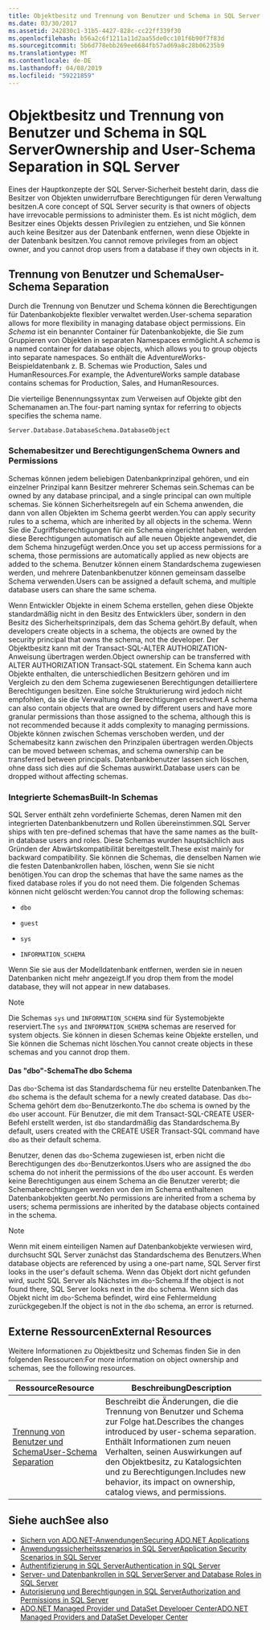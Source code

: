 ```yaml
---
title: Objektbesitz und Trennung von Benutzer und Schema in SQL Server
ms.date: 03/30/2017
ms.assetid: 242830c1-31b5-4427-828c-cc22ff339f30
ms.openlocfilehash: b56a2c6f1211a11d2aa55de0cc101f6b90f7f83d
ms.sourcegitcommit: 5b6d778ebb269ee6684fb57ad69a8c28b06235b9
ms.translationtype: MT
ms.contentlocale: de-DE
ms.lasthandoff: 04/08/2019
ms.locfileid: "59221859"
---
```

# <a name="ownership-and-user-schema-separation-in-sql-server"></a><span data-ttu-id="8c827-102">Objektbesitz und Trennung von Benutzer und Schema in SQL Server</span><span class="sxs-lookup"><span data-stu-id="8c827-102">Ownership and User-Schema Separation in SQL Server</span></span>
<span data-ttu-id="8c827-103">Eines der Hauptkonzepte der SQL Server-Sicherheit besteht darin, dass die Besitzer von Objekten unwiderrufbare Berechtigungen für deren Verwaltung besitzen.</span><span class="sxs-lookup"><span data-stu-id="8c827-103">A core concept of SQL Server security is that owners of objects have irrevocable permissions to administer them.</span></span> <span data-ttu-id="8c827-104">Es ist nicht möglich, dem Besitzer eines Objekts dessen Privilegien zu entziehen, und Sie können auch keine Besitzer aus der Datenbank entfernen, wenn diese Objekte in der Datenbank besitzen.</span><span class="sxs-lookup"><span data-stu-id="8c827-104">You cannot remove privileges from an object owner, and you cannot drop users from a database if they own objects in it.</span></span>  
  
## <a name="user-schema-separation"></a><span data-ttu-id="8c827-105">Trennung von Benutzer und Schema</span><span class="sxs-lookup"><span data-stu-id="8c827-105">User-Schema Separation</span></span>  
 <span data-ttu-id="8c827-106">Durch die Trennung von Benutzer und Schema können die Berechtigungen für Datenbankobjekte flexibler verwaltet werden.</span><span class="sxs-lookup"><span data-stu-id="8c827-106">User-schema separation allows for more flexibility in managing database object permissions.</span></span> <span data-ttu-id="8c827-107">Ein *Schema* ist ein benannter Container für Datenbankobjekte, die Sie zum Gruppieren von Objekten in separaten Namespaces ermöglicht.</span><span class="sxs-lookup"><span data-stu-id="8c827-107">A *schema* is a named container for database objects, which allows you to group objects into separate namespaces.</span></span> <span data-ttu-id="8c827-108">So enthält die AdventureWorks-Beispieldatenbank z. B. Schemas wie Production, Sales und HumanResources.</span><span class="sxs-lookup"><span data-stu-id="8c827-108">For example, the AdventureWorks sample database contains schemas for Production, Sales, and HumanResources.</span></span>  
  
 <span data-ttu-id="8c827-109">Die vierteilige Benennungssyntax zum Verweisen auf Objekte gibt den Schemanamen an.</span><span class="sxs-lookup"><span data-stu-id="8c827-109">The four-part naming syntax for referring to objects specifies the schema name.</span></span>  
  
```  
Server.Database.DatabaseSchema.DatabaseObject  
```  
  
### <a name="schema-owners-and-permissions"></a><span data-ttu-id="8c827-110">Schemabesitzer und Berechtigungen</span><span class="sxs-lookup"><span data-stu-id="8c827-110">Schema Owners and Permissions</span></span>  
 <span data-ttu-id="8c827-111">Schemas können jedem beliebigen Datenbankprinzipal gehören, und ein einzelner Prinzipal kann Besitzer mehrerer Schemas sein.</span><span class="sxs-lookup"><span data-stu-id="8c827-111">Schemas can be owned by any database principal, and a single principal can own multiple schemas.</span></span> <span data-ttu-id="8c827-112">Sie können Sicherheitsregeln auf ein Schema anwenden, die dann von allen Objekten im Schema geerbt werden.</span><span class="sxs-lookup"><span data-stu-id="8c827-112">You can apply security rules to a schema, which are inherited by all objects in the schema.</span></span> <span data-ttu-id="8c827-113">Wenn Sie die Zugriffsberechtigungen für ein Schema eingerichtet haben, werden diese Berechtigungen automatisch auf alle neuen Objekte angewendet, die dem Schema hinzugefügt werden.</span><span class="sxs-lookup"><span data-stu-id="8c827-113">Once you set up access permissions for a schema, those permissions are automatically applied as new objects are added to the schema.</span></span> <span data-ttu-id="8c827-114">Benutzer können einem Standardschema zugewiesen werden, und mehrere Datenbankbenutzer können gemeinsam dasselbe Schema verwenden.</span><span class="sxs-lookup"><span data-stu-id="8c827-114">Users can be assigned a default schema, and multiple database users can share the same schema.</span></span>  
  
 <span data-ttu-id="8c827-115">Wenn Entwickler Objekte in einem Schema erstellen, gehen diese Objekte standardmäßig nicht in den Besitz des Entwicklers über, sondern in den Besitz des Sicherheitsprinzipals, dem das Schema gehört.</span><span class="sxs-lookup"><span data-stu-id="8c827-115">By default, when developers create objects in a schema, the objects are owned by the security principal that owns the schema, not the developer.</span></span> <span data-ttu-id="8c827-116">Der Objektbesitz kann mit der Transact-SQL-ALTER AUTHORIZATION-Anweisung übertragen werden.</span><span class="sxs-lookup"><span data-stu-id="8c827-116">Object ownership can be transferred with ALTER AUTHORIZATION Transact-SQL statement.</span></span> <span data-ttu-id="8c827-117">Ein Schema kann auch Objekte enthalten, die unterschiedlichen Besitzern gehören und im Vergleich zu den dem Schema zugewiesenen Berechtigungen detailliertere Berechtigungen besitzen. Eine solche Strukturierung wird jedoch nicht empfohlen, da sie die Verwaltung der Berechtigungen erschwert.</span><span class="sxs-lookup"><span data-stu-id="8c827-117">A schema can also contain objects that are owned by different users and have more granular permissions than those assigned to the schema, although this is not recommended because it adds complexity to managing permissions.</span></span> <span data-ttu-id="8c827-118">Objekte können zwischen Schemas verschoben werden, und der Schemabesitz kann zwischen den Prinzipalen übertragen werden.</span><span class="sxs-lookup"><span data-stu-id="8c827-118">Objects can be moved between schemas, and schema ownership can be transferred between principals.</span></span> <span data-ttu-id="8c827-119">Datenbankbenutzer lassen sich löschen, ohne dass sich dies auf die Schemas auswirkt.</span><span class="sxs-lookup"><span data-stu-id="8c827-119">Database users can be dropped without affecting schemas.</span></span>  
  
### <a name="built-in-schemas"></a><span data-ttu-id="8c827-120">Integrierte Schemas</span><span class="sxs-lookup"><span data-stu-id="8c827-120">Built-In Schemas</span></span>  
 <span data-ttu-id="8c827-121">SQL Server enthält zehn vordefinierte Schemas, deren Namen mit den integrierten Datenbankbenutzern und Rollen übereinstimmen.</span><span class="sxs-lookup"><span data-stu-id="8c827-121">SQL Server ships with ten pre-defined schemas that have the same names as the built-in database users and roles.</span></span> <span data-ttu-id="8c827-122">Diese Schemas wurden hauptsächlich aus Gründen der Abwärtskompatibilität bereitgestellt.</span><span class="sxs-lookup"><span data-stu-id="8c827-122">These exist mainly for backward compatibility.</span></span> <span data-ttu-id="8c827-123">Sie können die Schemas, die denselben Namen wie die festen Datenbankrollen haben, löschen, wenn Sie sie nicht benötigen.</span><span class="sxs-lookup"><span data-stu-id="8c827-123">You can drop the schemas that have the same names as the fixed database roles if you do not need them.</span></span> <span data-ttu-id="8c827-124">Die folgenden Schemas können nicht gelöscht werden:</span><span class="sxs-lookup"><span data-stu-id="8c827-124">You cannot drop the following schemas:</span></span>  
  
-   `dbo`  
  
-   `guest`  
  
-   `sys`  
  
-   `INFORMATION_SCHEMA`  
  
 <span data-ttu-id="8c827-125">Wenn Sie sie aus der Modelldatenbank entfernen, werden sie in neuen Datenbanken nicht mehr angezeigt.</span><span class="sxs-lookup"><span data-stu-id="8c827-125">If you drop them from the model database, they will not appear in new databases.</span></span>  
  
> [!NOTE]
>  <span data-ttu-id="8c827-126">Die Schemas `sys` und `INFORMATION_SCHEMA` sind für Systemobjekte reserviert.</span><span class="sxs-lookup"><span data-stu-id="8c827-126">The `sys` and `INFORMATION_SCHEMA` schemas are reserved for system objects.</span></span> <span data-ttu-id="8c827-127">Sie können in diesen Schemas keine Objekte erstellen, und Sie können die Schemas nicht löschen.</span><span class="sxs-lookup"><span data-stu-id="8c827-127">You cannot create objects in these schemas and you cannot drop them.</span></span>  
  
#### <a name="the-dbo-schema"></a><span data-ttu-id="8c827-128">Das "dbo"-Schema</span><span class="sxs-lookup"><span data-stu-id="8c827-128">The dbo Schema</span></span>  
 <span data-ttu-id="8c827-129">Das `dbo`-Schema ist das Standardschema für neu erstellte Datenbanken.</span><span class="sxs-lookup"><span data-stu-id="8c827-129">The `dbo` schema is the default schema for a newly created database.</span></span> <span data-ttu-id="8c827-130">Das `dbo`-Schema gehört dem `dbo`-Benutzerkonto.</span><span class="sxs-lookup"><span data-stu-id="8c827-130">The `dbo` schema is owned by the `dbo` user account.</span></span> <span data-ttu-id="8c827-131">Für Benutzer, die mit dem Transact-SQL-CREATE USER-Befehl erstellt werden, ist `dbo` standardmäßig das Standardschema.</span><span class="sxs-lookup"><span data-stu-id="8c827-131">By default, users created with the CREATE USER Transact-SQL command have `dbo` as their default schema.</span></span>  
  
 <span data-ttu-id="8c827-132">Benutzer, denen das `dbo`-Schema zugewiesen ist, erben nicht die Berechtigungen des `dbo`-Benutzerkontos.</span><span class="sxs-lookup"><span data-stu-id="8c827-132">Users who are assigned the `dbo` schema do not inherit the permissions of the `dbo` user account.</span></span> <span data-ttu-id="8c827-133">Es werden keine Berechtigungen aus einem Schema an die Benutzer vererbt; die Schemaberechtigungen werden von den im Schema enthaltenen Datenbankobjekten geerbt.</span><span class="sxs-lookup"><span data-stu-id="8c827-133">No permissions are inherited from a schema by users; schema permissions are inherited by the database objects contained in the schema.</span></span>  
  
> [!NOTE]
>  <span data-ttu-id="8c827-134">Wenn mit einem einteiligen Namen auf Datenbankobjekte verwiesen wird, durchsucht SQL Server zunächst das Standardschema des Benutzers.</span><span class="sxs-lookup"><span data-stu-id="8c827-134">When database objects are referenced by using a one-part name, SQL Server first looks in the user's default schema.</span></span> <span data-ttu-id="8c827-135">Wenn das Objekt dort nicht gefunden wird, sucht SQL Server als Nächstes im `dbo`-Schema.</span><span class="sxs-lookup"><span data-stu-id="8c827-135">If the object is not found there, SQL Server looks next in the `dbo` schema.</span></span> <span data-ttu-id="8c827-136">Wenn sich das Objekt nicht im `dbo`-Schema befindet, wird eine Fehlermeldung zurückgegeben.</span><span class="sxs-lookup"><span data-stu-id="8c827-136">If the object is not in the `dbo` schema, an error is returned.</span></span>  
  
## <a name="external-resources"></a><span data-ttu-id="8c827-137">Externe Ressourcen</span><span class="sxs-lookup"><span data-stu-id="8c827-137">External Resources</span></span>  
 <span data-ttu-id="8c827-138">Weitere Informationen zu Objektbesitz und Schemas finden Sie in den folgenden Ressourcen:</span><span class="sxs-lookup"><span data-stu-id="8c827-138">For more information on object ownership and schemas, see the following resources.</span></span>  
  
|<span data-ttu-id="8c827-139">Ressource</span><span class="sxs-lookup"><span data-stu-id="8c827-139">Resource</span></span>|<span data-ttu-id="8c827-140">Beschreibung</span><span class="sxs-lookup"><span data-stu-id="8c827-140">Description</span></span>|  
|--------------|-----------------|  
|[<span data-ttu-id="8c827-141">Trennung von Benutzer und Schema</span><span class="sxs-lookup"><span data-stu-id="8c827-141">User-Schema Separation</span></span>](https://docs.microsoft.com/previous-versions/sql/sql-server-2008-r2/ms190387(v=sql.105))|<span data-ttu-id="8c827-142">Beschreibt die Änderungen, die die Trennung von Benutzer und Schema zur Folge hat.</span><span class="sxs-lookup"><span data-stu-id="8c827-142">Describes the changes introduced by user-schema separation.</span></span> <span data-ttu-id="8c827-143">Enthält Informationen zum neuen Verhalten, seinen Auswirkungen auf den Objektbesitz, zu Katalogsichten und zu Berechtigungen.</span><span class="sxs-lookup"><span data-stu-id="8c827-143">Includes new behavior, its impact on ownership, catalog views, and permissions.</span></span>|  
  
## <a name="see-also"></a><span data-ttu-id="8c827-144">Siehe auch</span><span class="sxs-lookup"><span data-stu-id="8c827-144">See also</span></span>

- [<span data-ttu-id="8c827-145">Sichern von ADO.NET-Anwendungen</span><span class="sxs-lookup"><span data-stu-id="8c827-145">Securing ADO.NET Applications</span></span>](../../../../../docs/framework/data/adonet/securing-ado-net-applications.md)
- [<span data-ttu-id="8c827-146">Anwendungssicherheitsszenarios in SQL Server</span><span class="sxs-lookup"><span data-stu-id="8c827-146">Application Security Scenarios in SQL Server</span></span>](../../../../../docs/framework/data/adonet/sql/application-security-scenarios-in-sql-server.md)
- [<span data-ttu-id="8c827-147">Authentifizierung in SQL Server</span><span class="sxs-lookup"><span data-stu-id="8c827-147">Authentication in SQL Server</span></span>](../../../../../docs/framework/data/adonet/sql/authentication-in-sql-server.md)
- [<span data-ttu-id="8c827-148">Server- und Datenbankrollen in SQL Server</span><span class="sxs-lookup"><span data-stu-id="8c827-148">Server and Database Roles in SQL Server</span></span>](../../../../../docs/framework/data/adonet/sql/server-and-database-roles-in-sql-server.md)
- [<span data-ttu-id="8c827-149">Autorisierung und Berechtigungen in SQL Server</span><span class="sxs-lookup"><span data-stu-id="8c827-149">Authorization and Permissions in SQL Server</span></span>](../../../../../docs/framework/data/adonet/sql/authorization-and-permissions-in-sql-server.md)
- [<span data-ttu-id="8c827-150">ADO.NET Managed Provider und DataSet Developer Center</span><span class="sxs-lookup"><span data-stu-id="8c827-150">ADO.NET Managed Providers and DataSet Developer Center</span></span>](https://go.microsoft.com/fwlink/?LinkId=217917)

